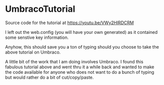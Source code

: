 # UmbracoTutorial
Source code for the tutorial at https://youtu.be/VWy2HlRDCRM

I left out the web.config (you will have your own generated) as it contained some senstive key information.

Anyhow, this should save you a ton of typing should you choose to take the above tutorial on Umbraco.

A little bit of the work that I am doing involves Umbraco.  I found this fabulous tutorial above and went thru it a while back and wanted to make the code available for anyone who does not want to do a bunch of typing but would rather do a bit of cut/copy/paste.



